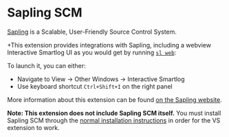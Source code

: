 # Sapling SCM

[Sapling](https://sapling-scm.com/) is a Scalable, User-Friendly Source Control System.

+This extension provides integrations with Sapling, including a webview Interactive Smartlog UI as you would get by running [`sl web`](https://sapling-scm.com/docs/commands/web/):

To launch it, you can either:

- Navigate to View -> Other Windows -> Interactive Smartlog
- Use keyboard shortcut `Ctrl+Shift+I` on the right panel

More information about this extension can be found [on the Sapling website](https://sapling-scm.com/docs/addons/vs).

**Note: This extension does not include Sapling SCM itself.** You must install Sapling SCM through the [normal installation instructions](https://sapling-scm.com/docs/introduction/installation)
in order for the VS extension to work.

